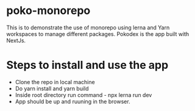 # poko-monorepo
This is to demonstrate the use of monorepo using lerna and Yarn workspaces to manage different packages. Pokodex is the app built with NextJs.

# Steps to install and use the app

- Clone the repo in local machine
- Do yarn install and yarn build
- Inside root directory run command - npx lerna run dev
- App should be up and ruuning in the browser.
